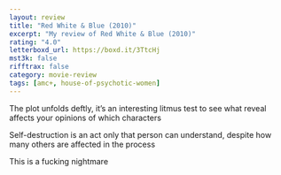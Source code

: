 ```yaml
---
layout: review
title: "Red White & Blue (2010)"
excerpt: "My review of Red White & Blue (2010)"
rating: "4.0"
letterboxd_url: https://boxd.it/3TtcHj
mst3k: false
rifftrax: false
category: movie-review
tags: [amc+, house-of-psychotic-women]
---
```


The plot unfolds deftly, it’s an interesting litmus test to see what reveal affects your opinions of which characters

Self-destruction is an act only that person can understand, despite how many others are affected in the process

This is a fucking nightmare
